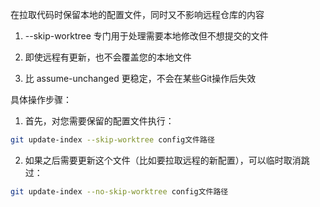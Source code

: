 在拉取代码时保留本地的配置文件，同时又不影响远程仓库的内容

1. --skip-worktree 专门用于处理需要本地修改但不想提交的文件

2. 即使远程有更新，也不会覆盖您的本地文件

3. 比 assume-unchanged 更稳定，不会在某些Git操作后失效

具体操作步骤：

1. 首先，对您需要保留的配置文件执行：
```bash
git update-index --skip-worktree config文件路径
```

2. 如果之后需要更新这个文件（比如要拉取远程的新配置），可以临时取消跳过：
```bash
git update-index --no-skip-worktree config文件路径
```